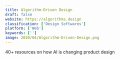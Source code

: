 ```yaml
---
title: Algorithm-Driven Design
draft: false 
website: https://algorithms.design
classification: ['Design Softwares']
platform: ['Web']
keywords: ['']
image: 2020/04/Algorithm-Driven-Design.png
---
```

40+ resources on how AI is changing product design